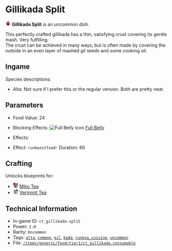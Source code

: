 # Gillikada Split

<img src="https://raw.githubusercontent.com/Ceterai/Enternia/main/items/generic/food/tier1/ct_gillikada.png" alt="Gillikada Split icon" loading="lazy" height=16px width="auto" /> **Gillikada Split** is an uncommon dish.

This perfectly crafted gillikada has a thin, satisfying crust covering its gentle mash. Very fulfilling.  
The crust can be achieved in many ways, but is often made by covering the outside in an even layer of mashed gil seeds and some cooking oil.

## Ingame

Species descriptions:

- Alta: Not sure if I prefer this or the regular version. Both are pretty neat.

## Parameters

- Food Value: 24
- Blocking Effects: <img src="https://starbounder.org/mediawiki/images/6/60/Status_Well_Fed.png" alt="Full Belly icon" loading="lazy" height=16px width=16px /> [Full Belly](https://starbounder.org/Full_Belly)
- Effects: 

- Effect: `runboostfood`- Duration: 60

## Crafting

Unlocks blueprints for:

- <img src="https://raw.githubusercontent.com/Ceterai/Enternia/main/items/generic/food/tier2/ct_miko_tea.png" alt="Miko Tea icon" loading="lazy" height=16px width="auto" /> [Miko Tea](https://ceterai.github.io/MyEnternia/Wiki/MikoTea)
- <img src="https://raw.githubusercontent.com/Ceterai/Enternia/main/items/generic/food/tier2/ct_vermont_tea.png" alt="Vermont Tea icon" loading="lazy" height=16px width="auto" /> [Vermont Tea](https://ceterai.github.io/MyEnternia/Wiki/VermontTea)

## Technical Information

- In-game ID: `ct_gillikada-split`
- Power: `2.0`
- Rarity: `Uncommon`
- Tags: [`alta`](https://ceterai.github.io/MyEnternia/Wiki/Tags/Alta), [`common`](https://ceterai.github.io/MyEnternia/Wiki/Tags/Common), [`gil`](https://ceterai.github.io/MyEnternia/Wiki/Tags/Gil), [`kada`](https://ceterai.github.io/MyEnternia/Wiki/Tags/Kada), [`runeva_cuisine`](https://ceterai.github.io/MyEnternia/Wiki/Tags/RunevaCuisine), [`uncommon`](https://ceterai.github.io/MyEnternia/Wiki/Tags/Uncommon)
- File: [`/items/generic/food/tier1/ct_gillikada.consumable`](https://github.com/Ceterai/Enternia/blob/main/items/generic/food/tier1/ct_gillikada.consumable)
